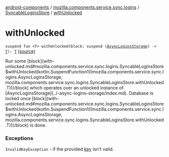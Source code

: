[android-components](../../index.md) / [mozilla.components.service.sync.logins](../index.md) / [SyncableLoginsStore](index.md) / [withUnlocked](./with-unlocked.md)

# withUnlocked

`suspend fun <T> withUnlocked(block: suspend (`[`AsyncLoginsStorage`](../-async-logins-storage/index.md)`) -> `[`T`](with-unlocked.md#T)`): `[`T`](with-unlocked.md#T) [(source)](https://github.com/mozilla-mobile/android-components/blob/master/components/service/sync-logins/src/main/java/mozilla/components/service/sync/logins/AsyncLoginsStorage.kt#L395)

Run some [block](with-unlocked.md#mozilla.components.service.sync.logins.SyncableLoginsStore$withUnlocked(kotlin.SuspendFunction1((mozilla.components.service.sync.logins.AsyncLoginsStorage, mozilla.components.service.sync.logins.SyncableLoginsStore.withUnlocked.T)))/block) which operates over an unlocked instance of [AsyncLoginsStorage](../-async-logins-storage/index.md).
Database is locked once [block](with-unlocked.md#mozilla.components.service.sync.logins.SyncableLoginsStore$withUnlocked(kotlin.SuspendFunction1((mozilla.components.service.sync.logins.AsyncLoginsStorage, mozilla.components.service.sync.logins.SyncableLoginsStore.withUnlocked.T)))/block) is done.

### Exceptions

`InvalidKeyException` - if the provided [key](key.md) isn't valid.